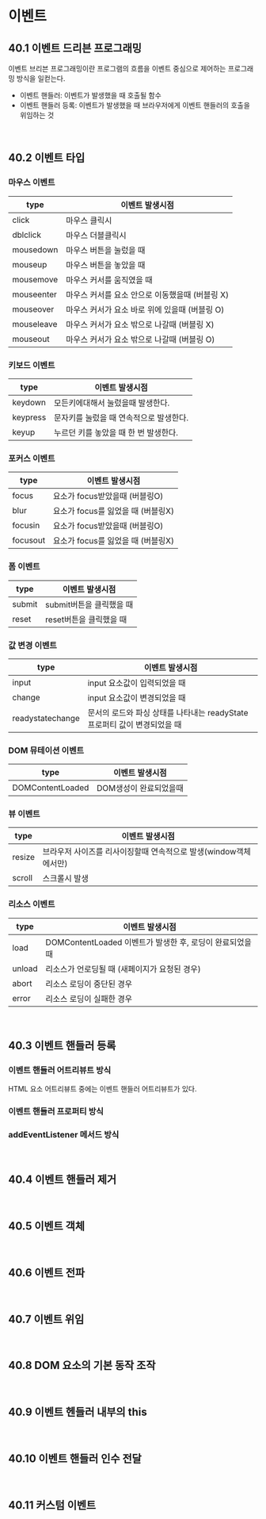 # 이벤트

## 40.1 이벤트 드리븐 프로그래밍
이벤트 브리븐 프로그래밍이란 프로그램의 흐름을 이벤트 중심으로 제어하는 프로그래밍 방식을 일컫는다.  

- 이벤트 핸들러: 이벤트가 발생했을 때 호출될 함수  
- 이벤트 핸들러 등록: 이벤트가 발생했을 때 브라우저에게 이벤트 핸들러의 호출을 위임하는 것  


<br>

## 40.2 이벤트 타입

### 마우스 이벤트
|type|이벤트 발생시점|
|----|---------------|
|click|마우스 클릭시|
|dblclick|마우스 더블클릭시|
|mousedown|마우스 버튼을 눌렀을 때|
|mouseup|마우스 버튼을 놓았을 때|
|mousemove|마우스 커서를 움직였을 때|
|mouseenter|마우스 커서를 요소 안으로 이동했을때 (버블링 X)|
|mouseover|마우스 커서가 요소 바로 위에 있을때 (버블링 O)|
|mouseleave|마우스 커서가 요소 밖으로 나갈때 (버블링 X)|
|mouseout|마우스 커서가 요소 밖으로 나갈때 (버블링 O)|

### 키보드 이벤트
|type|이벤트 발생시점|
|----|---------------|
|keydown|모든키에대해서 눌렀을때 발생한다.|
|keypress|문자키를 눌렀을 때 연속적으로 발생한다.|
|keyup|누르던 키를 놓았을 때 한 번 발생한다.|

### 포커스 이벤트
|type|이벤트 발생시점|
|----|---------------|
|focus|요소가 focus받았을때 (버블링O)|
|blur|요소가 focus를 잃었을 때 (버블링X)|
|focusin|요소가 focus받았을때 (버블링O)|
|focusout|요소가 focus를 잃었을 때 (버블링X)|

### 폼 이벤트
|type|이벤트 발생시점|
|----|---------------|
|submit|submit버튼을 클릭했을 때|
|reset|reset버튼을 클릭했을 때|

### 값 변경 이벤트
|type|이벤트 발생시점|
|----|---------------|
|input|input 요소값이 입력되었을 때|
|change|input 요소값이 변경되었을 때|
|readystatechange|문서의 로드와 파싱 상태를 나타내는 readyState프로퍼티 값이 변경되었을 때|

### DOM 뮤테이션 이벤트
|type|이벤트 발생시점|
|----|---------------|
|DOMContentLoaded|DOM생성이 완료되었을때|

### 뷰 이벤트
|type|이벤트 발생시점|
|----|---------------|
|resize|브라우저 사이즈를 리사이징할때 연속적으로 발생(window객체에서만)|
|scroll|스크롤시 발생|

### 리소스 이벤트
|type|이벤트 발생시점|
|----|---------------|
|load|DOMContentLoaded 이벤트가 발생한 후, 로딩이 완료되었을때|
|unload|리소스가 언로딩될 때 (새페이지가 요청된 경우)|
|abort|리소스 로딩이 중단된 경우|
|error|리소스 로딩이 실패한 경우|

<br>

## 40.3 이벤트 핸들러 등록

### 이벤트 핸들러 어트리뷰트 방식
HTML 요소 어트리뷰트 중에는 이벤트 핸들러 어트리뷰트가 있다.  


### 이벤트 핸들러 프로퍼티 방식
### addEventListener 메서드 방식

<br>

## 40.4 이벤트 핸들러 제거

<br>

## 40.5 이벤트 객체

<br>

## 40.6 이벤트 전파

<br>

## 40.7 이벤트 위임

<br>

## 40.8 DOM 요소의 기본 동작 조작

<br>

## 40.9 이벤트 헨들러 내부의 this

<br>

## 40.10 이벤트 핸들러 인수 전달

<br>

## 40.11 커스텀 이벤트

<br>
